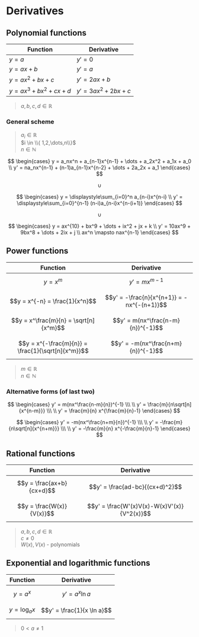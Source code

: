 # Derivatives

## Polynomial functions

| Function | Derivative |
|--|--|
| $y=a$ | $y'=0$ |
| $y=ax+b$ | $y'=a$ |
| $y=ax^2+bx+c$ | $y'=2ax+b$ |
| $y=ax^3+bx^2+cx+d$ | $y'=3ax^2+2bx+c$ |

> $a,b,c,d \in \mathbb{R}$

### General scheme

> $a_i \in \mathbb{R}$  
> $i \in \\{ 1,2,\dots,n\\}$  
> $n \in \mathbb{N}$

$$
\begin{cases}
y = a_nx^n + a_{n-1}x^{n-1} + \dots + a_2x^2 + a_1x + a_0
\\
y' = na_nx^{n-1} + (n-1)a_{n-1}x^{n-2} + \dots + 2a_2x + a_1
\end{cases}
$$

$$
\cup
$$

$$
\begin{cases}
y = \displaystyle\sum_{i=0}^n a_{n-i}x^{n-i}
\\
y' = \displaystyle\sum_{i=0}^{n-1} (n-i)a_{n-i}x^{n-(i+1)}
\end{cases}
$$

$$
\cup
$$

$$
\begin{cases}
y = ax^{10} + bx^9 + \dots + ix^2 + jx + k
\\
y' = 10ax^9 + 9bx^8 + \dots + 2ix + j
\\
ax^n \mapsto nax^{n-1}
\end{cases}
$$

## Power functions

| Function | Derivative |
|--|--|
| $$y = x^m$$ | $$y' = mx^{m-1}$$ |
| $$y = x^{-n} = \frac{1}{x^n}$$ | $$y' = -\frac{n}{x^{n+1}} = -nx^{-(n+1)}$$ |
| $$y = x^\frac{m}{n} = \sqrt[n]{x^m}$$ | $$y' = m(nx^\frac{n-m}{n})^{-1}$$ |
| $$y = x^{-\frac{m}{n}} = \frac{1}{\sqrt[n]{x^m}}$$ | $$y' = -m(nx^\frac{n+m}{n})^{-1}$$ |

> $m \in \mathbb{R}$  
> $n \in \mathbb{N}$

### Alternative forms (of last two)

$$
\begin{cases}
y' = m(nx^\frac{n-m}{n})^{-1}
\\\ \\
y' = \frac{m}{n\sqrt[n]{x^{n-m}}}
\\\ \\
y' = \frac{m}{n} x^{\frac{m}{n}-1}
\end{cases}
$$

$$
\begin{cases}
y' = -m(nx^\frac{n+m}{n})^{-1}
\\\ \\
y' = -\frac{m}{n\sqrt[n]{x^{n+m}}}
\\\ \\
y' = -\frac{m}{n} x^{-\frac{m}{n}-1}
\end{cases}
$$

## Rational functions

| Function | Derivative |
|--|--|
| $$y = \frac{ax+b}{cx+d}$$ | $$y' = \frac{ad-bc}{(cx+d)^2}$$ |
| $$y = \frac{W(x)}{V(x)}$$ | $$y' = \frac{W'(x)V(x)-W(x)V'(x)}{V^2(x)}$$ |

> $a,b,c,d \in \mathbb{R}$  
> $c \neq 0$  
> $W(x), V(x)$ - polynomials

## Exponential and logarithmic functions

| Function | Derivative |
|--|--|
| $$y = a^x$$ | $$y' = a^x \ln a$$ |
| $$y = \log_a x$$ | $$y' = \frac{1}{x \ln a}$$ |

> $0 < a \neq 1$
